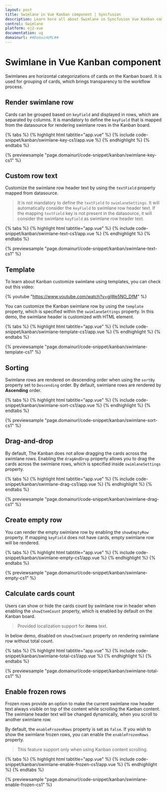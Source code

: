 ```yaml
---
layout: post
title: Swimlane in Vue Kanban component | Syncfusion
description: Learn here all about Swimlane in Syncfusion Vue Kanban component of Syncfusion Essential JS 2 and more.
control: Swimlane 
platform: ej2-vue
documentation: ug
domainurl: ##DomainURL##
---
```


# Swimlane in Vue Kanban component

Swimlanes are horizontal categorizations of cards on the Kanban board.  It is used for grouping of cards, which brings transparency to the workflow process.

## Render swimlane row

Cards can be grouped based on `keyField` and displayed in rows, which are separated by columns. It is mandatory to define the `keyField` that is mapped from the datasource for rendering swimlane rows in the Kanban board.

{% tabs %}
{% highlight html tabtitle="app.vue" %}
{% include code-snippet/kanban/swimlane-key-cs1/app.vue %}
{% endhighlight %}
{% endtabs %}
        
{% previewsample "page.domainurl/code-snippet/kanban/swimlane-key-cs1" %}

## Custom row text

Customize the swimlane row header text by using the `textField` property mapped from datasource.

> It is not mandatory to define the `textField` to `swimlaneSettings`.  It will automatically consider the `keyField` to swimlane row header text.
> If the mapping `textField` key is not present in the datasource, it will consider the swimlane `keyField` as swimlane row header text.

{% tabs %}
{% highlight html tabtitle="app.vue" %}
{% include code-snippet/kanban/swimlane-text-cs1/app.vue %}
{% endhighlight %}
{% endtabs %}
        
{% previewsample "page.domainurl/code-snippet/kanban/swimlane-text-cs1" %}

## Template

To learn about Kanban customize swimlane using templates, you can check out this video:

{% youtube "https://www.youtube.com/watch?v=gjWe5NO_DfM" %}

You can customize the Kanban swimlane row by using the `template` property, which is specified within the `swimlaneSettings` property. In this demo, the swimlane header is customized with HTML element.

{% tabs %}
{% highlight html tabtitle="app.vue" %}
{% include code-snippet/kanban/swimlane-template-cs1/app.vue %}
{% endhighlight %}
{% endtabs %}
        
{% previewsample "page.domainurl/code-snippet/kanban/swimlane-template-cs1" %}

## Sorting

Swimlane rows are rendered on descending order when using the `sortBy` property set to `Descending` order. By default, swimlane rows are rendered by **Ascending** order.

{% tabs %}
{% highlight html tabtitle="app.vue" %}
{% include code-snippet/kanban/swimlane-sort-cs1/app.vue %}
{% endhighlight %}
{% endtabs %}
        
{% previewsample "page.domainurl/code-snippet/kanban/swimlane-sort-cs1" %}

## Drag-and-drop

By default, The Kanban does not allow dragging the cards across the swimlane rows. Enabling the `dragAndDrop` property allows you to drag the cards across the swimlane rows, which is specified inside `swimlaneSettings` property.

{% tabs %}
{% highlight html tabtitle="app.vue" %}
{% include code-snippet/kanban/swimlane-drag-cs1/app.vue %}
{% endhighlight %}
{% endtabs %}
        
{% previewsample "page.domainurl/code-snippet/kanban/swimlane-drag-cs1" %}

## Create empty row

You can render the empty swimlane row by enabling the `showEmptyRow` property.  If mapping `keyField` does not have cards, empty swimlane row will be rendered.

{% tabs %}
{% highlight html tabtitle="app.vue" %}
{% include code-snippet/kanban/swimlane-empty-cs1/app.vue %}
{% endhighlight %}
{% endtabs %}
        
{% previewsample "page.domainurl/code-snippet/kanban/swimlane-empty-cs1" %}

## Calculate cards count

Users can show or hide the cards count by swimlane row in header when enabling the `showItemCount` property, which is enabled by default on the Kanban board.

> Provided localization support for **items** text.

In below demo, disabled on `showItemCount` property on rendering swimlane row without total count.

{% tabs %}
{% highlight html tabtitle="app.vue" %}
{% include code-snippet/kanban/swimlane-total-cs1/app.vue %}
{% endhighlight %}
{% endtabs %}
        
{% previewsample "page.domainurl/code-snippet/kanban/swimlane-total-cs1" %}

## Enable frozen rows

Frozen rows provide an option to make the current swimlane row header text always visible on top of the content while scrolling the Kanban content. The swimlane header text will be changed dynamically, when you scroll to another swimlane row.

By default, the `enableFrozenRows` property is set as `false`. If you wish to show the swimlane frozen rows, you can enable the `enableFrozenRows` property.

> This feature support only when using Kanban content scrolling.

{% tabs %}
{% highlight html tabtitle="app.vue" %}
{% include code-snippet/kanban/swimlane-enable-frozen-cs1/app.vue %}
{% endhighlight %}
{% endtabs %}
        
{% previewsample "page.domainurl/code-snippet/kanban/swimlane-enable-frozen-cs1" %}
